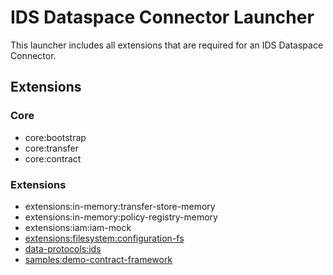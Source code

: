 # IDS Dataspace Connector Launcher

This launcher includes all extensions that are required for an IDS Dataspace Connector.

## Extensions

### Core

- core:bootstrap
- core:transfer
- core:contract

### Extensions

- extensions:in-memory:transfer-store-memory
- extensions:in-memory:policy-registry-memory
- extensions:iam:iam-mock
- [extensions:filesystem:configuration-fs](../../extensions/filesystem/configuration-fs/README.md)
- [data-protocols:ids](../../data-protocols/ids/README.md)
- [samples:demo-contract-framework](../../samples/demo-contract-framework/README.md)